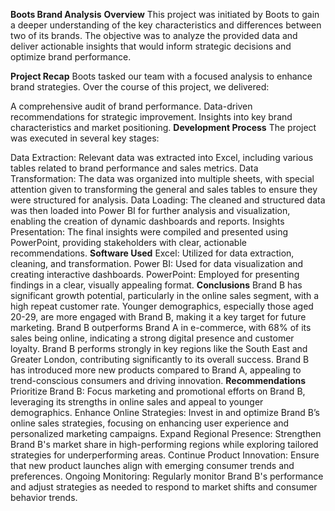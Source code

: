 **Boots Brand Analysis**
**Overview**
This project was initiated by Boots to gain a deeper understanding of the key characteristics and differences between two of its brands. The objective was to analyze the provided data and deliver actionable insights that would inform strategic decisions and optimize brand performance.

**Project Recap**
Boots tasked our team with a focused analysis to enhance brand strategies. Over the course of this project, we delivered:

A comprehensive audit of brand performance.
Data-driven recommendations for strategic improvement.
Insights into key brand characteristics and market positioning.
**Development Process**
The project was executed in several key stages:

Data Extraction: Relevant data was extracted into Excel, including various tables related to brand performance and sales metrics.
Data Transformation: The data was organized into multiple sheets, with special attention given to transforming the general and sales tables to ensure they were structured for analysis.
Data Loading: The cleaned and structured data was then loaded into Power BI for further analysis and visualization, enabling the creation of dynamic dashboards and reports.
Insights Presentation: The final insights were compiled and presented using PowerPoint, providing stakeholders with clear, actionable recommendations.
**Software Used**
Excel: Utilized for data extraction, cleaning, and transformation.
Power BI: Used for data visualization and creating interactive dashboards.
PowerPoint: Employed for presenting findings in a clear, visually appealing format.
**Conclusions**
Brand B has significant growth potential, particularly in the online sales segment, with a high repeat customer rate.
Younger demographics, especially those aged 20-29, are more engaged with Brand B, making it a key target for future marketing.
Brand B outperforms Brand A in e-commerce, with 68% of its sales being online, indicating a strong digital presence and customer loyalty.
Brand B performs strongly in key regions like the South East and Greater London, contributing significantly to its overall success.
Brand B has introduced more new products compared to Brand A, appealing to trend-conscious consumers and driving innovation.
**Recommendations**
Prioritize Brand B: Focus marketing and promotional efforts on Brand B, leveraging its strengths in online sales and appeal to younger demographics.
Enhance Online Strategies: Invest in and optimize Brand B’s online sales strategies, focusing on enhancing user experience and personalized marketing campaigns.
Expand Regional Presence: Strengthen Brand B's market share in high-performing regions while exploring tailored strategies for underperforming areas.
Continue Product Innovation: Ensure that new product launches align with emerging consumer trends and preferences.
Ongoing Monitoring: Regularly monitor Brand B's performance and adjust strategies as needed to respond to market shifts and consumer behavior trends.
